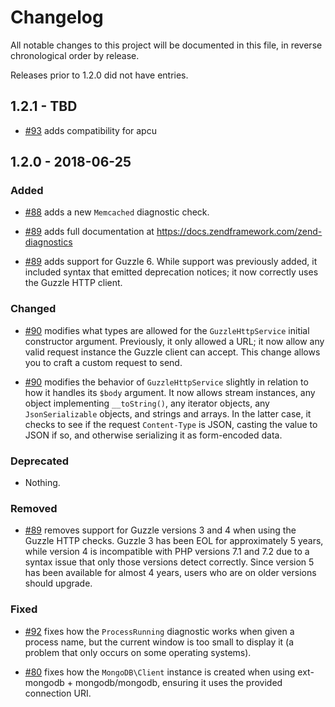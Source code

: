 # Changelog

All notable changes to this project will be documented in this file, in reverse chronological order by release.

Releases prior to 1.2.0 did not have entries.

## 1.2.1 - TBD

- [#93](https://github.com/zendframework/zenddiagnostics/pull/93) adds compatibility for apcu

## 1.2.0 - 2018-06-25

### Added

- [#88](https://github.com/zendframework/zenddiagnostics/pull/88) adds a new `Memcached` diagnostic check.

- [#89](https://github.com/zendframework/zenddiagnostics/pull/89) adds full documentation at https://docs.zendframework.com/zend-diagnostics

- [#89](https://github.com/zendframework/zenddiagnostics/pull/89) adds support for Guzzle 6. While support was previously
  added, it included syntax that emitted deprecation notices; it now
  correctly uses the Guzzle HTTP client.

### Changed

- [#90](https://github.com/zendframework/zenddiagnostics/pull/90) modifies what types are allowed for the `GuzzleHttpService` initial constructor
  argument. Previously, it only allowed a URL; it now allow any valid request instance the Guzzle client
  can accept. This change allows you to craft a custom request to send.

- [#90](https://github.com/zendframework/zenddiagnostics/pull/90) modifies the behavior of `GuzzleHttpService` slightly in relation to how
  it handles its `$body` argument. It now allows stream instances, any object implementing `__toString()`,
  any iterator objects, any `JsonSerializable` objects, and strings and arrays. In the latter case, it
  checks to see if the request `Content-Type` is JSON, casting the value to JSON if so, and otherwise
  serializing it as form-encoded data.

### Deprecated

- Nothing.

### Removed

- [#89](https://github.com/zendframework/zenddiagnostics/pull/89) removes support for Guzzle versions 3 and 4 when using the
  Guzzle HTTP checks. Guzzle 3 has been EOL for approximately 5 years, while version
  4 is incompatible with PHP versions 7.1 and 7.2 due to a syntax issue that only
  those versions detect correctly. Since version 5 has been available for almost 4
  years, users who are on older versions should upgrade.

### Fixed

- [#92](https://github.com/zendframework/zenddiagnostics/pull/92) fixes how the `ProcessRunning` diagnostic works when given
  a process name, but the current window is too small to display it (a problem
  that only occurs on some operating systems).

- [#80](https://github.com/zendframework/zenddiagnostics/pull/80) fixes how the `MongoDB\Client` instance is created when using ext-mongodb + mongodb/mongodb,
  ensuring it uses the provided connection URI.
